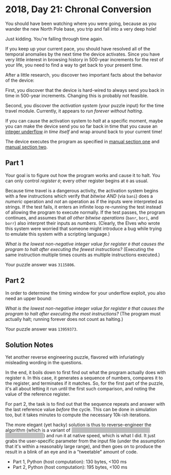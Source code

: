 # 2018, Day 21: Chronal Conversion

You should have been watching where you were going, because as you wander the new North Pole base, you trip and fall into a very deep hole!

Just kidding. You're falling through time again.

If you keep up your current pace, you should have resolved all of the temporal anomalies by the next time the device activates. Since you have very little interest in browsing history in 500-year increments for the rest of your life, you need to find a way to get back to your present time.

After a little research, you discover two important facts about the behavior of the device:

First, you discover that the device is hard-wired to always send you back in time in 500-year increments. Changing this is probably not feasible.

Second, you discover the _activation system_ (your puzzle input) for the time travel module. Currently, it appears to _run forever without halting_.

If you can cause the activation system to _halt_ at a specific moment, maybe you can make the device send you so far back in time that you cause an [integer underflow](https://cwe.mitre.org/data/definitions/191.html) _in time itself_ and wrap around back to your current time!

The device executes the program as specified in [manual section one](../16) and [manual section two](../19).

## Part 1

Your goal is to figure out how the program works and cause it to halt. You can only control _register `0`_; every other register begins at `0` as usual.

Because time travel is a dangerous activity, the activation system begins with a few instructions which verify that _bitwise AND_ (via `bani`) does a _numeric_ operation and _not_ an operation as if the inputs were interpreted as strings. If the test fails, it enters an infinite loop re-running the test instead of allowing the program to execute normally. If the test passes, the program continues, and assumes that _all other bitwise operations_ (`banr`, `bori`, and `borr`) also interpret their inputs as _numbers_. (Clearly, the Elves who wrote this system were worried that someone might introduce a bug while trying to emulate this system with a scripting language.)

_What is the lowest non-negative integer value for register `0` that causes the program to halt after executing the fewest instructions?_ (Executing the same instruction multiple times counts as multiple instructions executed.)

Your puzzle answer was `3115806`.

## Part 2

In order to determine the timing window for your underflow exploit, you also need an upper bound:

_What is the lowest non-negative integer value for register `0` that causes the program to halt after executing the most instructions?_ (The program must actually halt; running forever does not count as halting.)

Your puzzle answer was `13959373`.


## Solution Notes

Yet another reverse engineering puzzle, flavored with infuriatingly misleading wording in the questions.

In the end, it boils down to first find out what the program actually does with register `0`. In this case, it generates a sequence of numbers, compares it to the register, and terminates if it matches. So, for the first part of the puzzle, it's all about letting it run until the first such comparison, and noting the value of the reference register.

For part 2, the task is to find out that the sequence repeats and answer with the last reference value *before* the cycle. This can be done in simulation too, but it takes minutes to compute the necessary 10k-ish iterations.

The more elegant (yet hacky) solution is thus to reverse-engineer the algorithm (which is a variant of <span style="color:silver;background:silver;">a linear congruential pseudo-random number generator</span>) and run it at native speed, which is what I did. It just grabs the user-specific parameter from the input file (under the assumption that it's within a reasonably large range), and then goes on to produce the result in a blink of an eye and in a "tweetable" amount of code.

* Part 1, Python (host computation): 130 bytes, <100 ms
* Part 2, Python (host computation): 195 bytes, <100 ms
